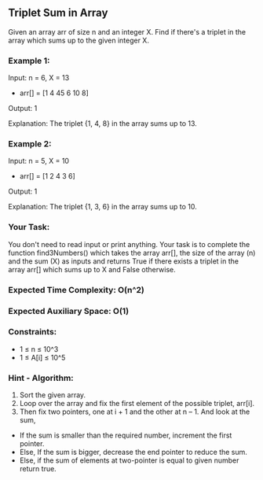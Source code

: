 ## Triplet Sum in Array

Given an array arr of size n and an integer X. Find if there's a triplet in the array which sums up to the given integer X.

### Example 1:

Input: n = 6, X = 13
- arr[] = [1 4 45 6 10 8]

Output: 1

Explanation: The triplet {1, 4, 8} in the array sums up to 13.

### Example 2:

Input: n = 5, X = 10
- arr[] = [1 2 4 3 6]

Output: 1

Explanation: The triplet {1, 3, 6} in the array sums up to 10.

### Your Task:  
You don't need to read input or print anything. Your task is to complete the function find3Numbers() which takes the array arr[], the size of the array (n) and the sum (X) as inputs and returns True if there exists a triplet in the array arr[] which sums up to X and False otherwise.


### Expected Time Complexity: O(n^2)
### Expected Auxiliary Space: O(1)

### Constraints:
- 1 ≤ n ≤ 10^3
- 1 ≤ A[i] ≤ 10^5

### Hint - Algorithm:

1. Sort the given array.
2. Loop over the array and fix the first element of the possible triplet, arr[i].
3. Then fix two pointers, one at i + 1 and the other at n – 1. And look at the sum,
  - If the sum is smaller than the required number, increment the first pointer.
  - Else, If the sum is bigger, decrease the end pointer to reduce the sum.
  - Else, if the sum of elements at two-pointer is equal to given number return true.
